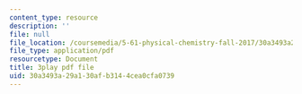 ```yaml
---
content_type: resource
description: ''
file: null
file_location: /coursemedia/5-61-physical-chemistry-fall-2017/30a3493a29a130afb3144cea0cfa0739_3RGYj06NSTI.pdf
file_type: application/pdf
resourcetype: Document
title: 3play pdf file
uid: 30a3493a-29a1-30af-b314-4cea0cfa0739
---
```

